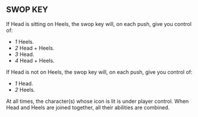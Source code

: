 ## SWOP KEY

If Head is sitting on Heels, the swop key will, on each push, give you control
of:

* *1* Heels.
* *2* Head + Heels.
* *3* Head.
* *4* Head + Heels.

If Head is not on Heels, the swop key will, on each push, give you control of:

* *1* Head.
* *2* Heels.

At all times, the character(s) whose icon is lit is under player control. When
Head and Heels are joined together, all their abilities are combined.